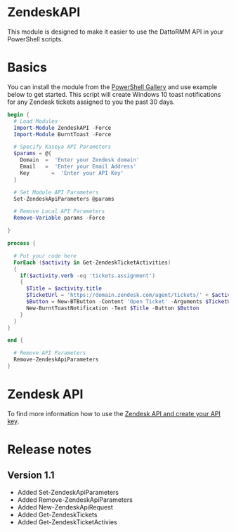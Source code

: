 # ZendeskAPI
This module is designed to make it easier to use the DattoRMM API in your PowerShell scripts.

# Basics

You can install the module from the [PowerShell Gallery](https://www.powershellgallery.com/packages/ZendeskAPI/1.0) and use example below to get started. This script will create Windows 10 toast notifications for any Zendesk tickets assigned to you the past 30 days.

```powershell
begin {
  # Load Modules
  Import-Module ZendeskAPI -Force
  Import-Module BurntToast -Force

  # Specify Kaseya API Parameters
  $params = @{
    Domain	=  'Enter your Zendesk domain'
    Email  	=  'Enter your Email Address'
    Key  	  =  'Enter your API Key'
  }

  # Set Module API Parameters
  Set-ZendeskApiParameters @params

  # Remove Local API Parameters 
  Remove-Variable params -Force

}

process {

  # Put your code here
  ForEach ($activity in Get-ZendeskTicketActivities)
  {
    if($activity.verb -eq 'tickets.assignment')
    {
      $Title = $activity.title
      $TicketUrl = 'https://domain.zendesk.com/agent/tickets/' + $activity.object.ticket.id
      $Button = New-BTButton -Content 'Open Ticket' -Arguments $TicketUrl
      New-BurntToastNotification -Text $Title -Button $Button
    }
  } 
}

end {

  # Remove API Parameters
  Remove-ZendeskApiParameters
}

```

# Zendesk API

To find more information how to use the [Zendesk API and create your API key](https://developer.zendesk.com/rest_api/docs/support/getting_started).

# Release notes

## Version 1.1
- Added Set-ZendeskApiParameters
- Added Remove-ZendeskApiParameters
- Added New-ZendeskApiRequest
- Added Get-ZendeskTickets
- Added Get-ZendeskTicketActivies
